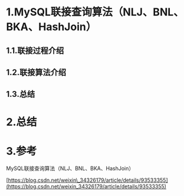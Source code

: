 # 1.MySQL联接查询算法（NLJ、BNL、BKA、HashJoin）

## 1.1.联接过程介绍

## 1.2.联接算法介绍

## 1.3.总结

# 2.总结

# 3.参考

MySQL联接查询算法（NLJ、BNL、BKA、HashJoin）

[https://blog.csdn.net/weixin\_34326179/article/details/93533355](https://blog.csdn.net/weixin_34326179/article/details/93533355)

